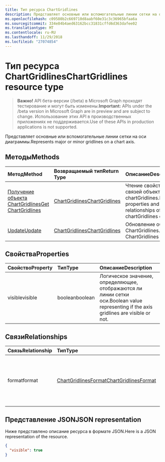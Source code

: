```yaml
---
title: Тип ресурса ChartGridlines
description: Представляет основные или вспомогательные линии сетки на оси диаграммы.
ms.openlocfilehash: c09580b2c669710d8aabf60e31c3c36965bfaa6a
ms.sourcegitcommit: 334e84b4aed63162bcc31831cffd6d363dafee02
ms.translationtype: MT
ms.contentlocale: ru-RU
ms.lasthandoff: 11/29/2018
ms.locfileid: "27074854"
---
```

# <a name="chartgridlines-resource-type"></a><span data-ttu-id="e93ae-103">Тип ресурса ChartGridlines</span><span class="sxs-lookup"><span data-stu-id="e93ae-103">ChartGridlines resource type</span></span>

> <span data-ttu-id="e93ae-104">**Важно!** API бета-версии (/beta) в Microsoft Graph проходят тестирование и могут быть изменены.</span><span class="sxs-lookup"><span data-stu-id="e93ae-104">**Important:** APIs under the /beta version in Microsoft Graph are in preview and are subject to change.</span></span> <span data-ttu-id="e93ae-105">Использование этих API в производственных приложениях не поддерживается.</span><span class="sxs-lookup"><span data-stu-id="e93ae-105">Use of these APIs in production applications is not supported.</span></span>

<span data-ttu-id="e93ae-106">Представляет основные или вспомогательные линии сетки на оси диаграммы.</span><span class="sxs-lookup"><span data-stu-id="e93ae-106">Represents major or minor gridlines on a chart axis.</span></span>


## <a name="methods"></a><span data-ttu-id="e93ae-107">Методы</span><span class="sxs-lookup"><span data-stu-id="e93ae-107">Methods</span></span>

| <span data-ttu-id="e93ae-108">Метод</span><span class="sxs-lookup"><span data-stu-id="e93ae-108">Method</span></span>           | <span data-ttu-id="e93ae-109">Возвращаемый тип</span><span class="sxs-lookup"><span data-stu-id="e93ae-109">Return Type</span></span>    |<span data-ttu-id="e93ae-110">Описание</span><span class="sxs-lookup"><span data-stu-id="e93ae-110">Description</span></span>|
|:---------------|:--------|:----------|
|[<span data-ttu-id="e93ae-111">Получение объекта ChartGridlines</span><span class="sxs-lookup"><span data-stu-id="e93ae-111">Get ChartGridlines</span></span>](../api/chartgridlines-get.md) | [<span data-ttu-id="e93ae-112">ChartGridlines</span><span class="sxs-lookup"><span data-stu-id="e93ae-112">ChartGridlines</span></span>](chartgridlines.md) |<span data-ttu-id="e93ae-113">Чтение свойств и связей объекта chartGridlines.</span><span class="sxs-lookup"><span data-stu-id="e93ae-113">Read properties and relationships of chartGridlines object.</span></span>|
|[<span data-ttu-id="e93ae-114">Update</span><span class="sxs-lookup"><span data-stu-id="e93ae-114">Update</span></span>](../api/chartgridlines-update.md) | [<span data-ttu-id="e93ae-115">ChartGridlines</span><span class="sxs-lookup"><span data-stu-id="e93ae-115">ChartGridlines</span></span>](chartgridlines.md)    |<span data-ttu-id="e93ae-116">Обновление объекта ChartGridlines.</span><span class="sxs-lookup"><span data-stu-id="e93ae-116">Update ChartGridlines object.</span></span> |

## <a name="properties"></a><span data-ttu-id="e93ae-117">Свойства</span><span class="sxs-lookup"><span data-stu-id="e93ae-117">Properties</span></span>
| <span data-ttu-id="e93ae-118">Свойство</span><span class="sxs-lookup"><span data-stu-id="e93ae-118">Property</span></span>     | <span data-ttu-id="e93ae-119">Тип</span><span class="sxs-lookup"><span data-stu-id="e93ae-119">Type</span></span>   |<span data-ttu-id="e93ae-120">Описание</span><span class="sxs-lookup"><span data-stu-id="e93ae-120">Description</span></span>|
|:---------------|:--------|:----------|
|<span data-ttu-id="e93ae-121">visible</span><span class="sxs-lookup"><span data-stu-id="e93ae-121">visible</span></span>|<span data-ttu-id="e93ae-122">boolean</span><span class="sxs-lookup"><span data-stu-id="e93ae-122">boolean</span></span>|<span data-ttu-id="e93ae-123">Логическое значение, определяющее, отображаются ли линии сетки оси.</span><span class="sxs-lookup"><span data-stu-id="e93ae-123">Boolean value representing if the axis gridlines are visible or not.</span></span>|

## <a name="relationships"></a><span data-ttu-id="e93ae-124">Связи</span><span class="sxs-lookup"><span data-stu-id="e93ae-124">Relationships</span></span>
| <span data-ttu-id="e93ae-125">Связь</span><span class="sxs-lookup"><span data-stu-id="e93ae-125">Relationship</span></span> | <span data-ttu-id="e93ae-126">Тип</span><span class="sxs-lookup"><span data-stu-id="e93ae-126">Type</span></span>   |<span data-ttu-id="e93ae-127">Описание</span><span class="sxs-lookup"><span data-stu-id="e93ae-127">Description</span></span>|
|:---------------|:--------|:----------|
|<span data-ttu-id="e93ae-128">format</span><span class="sxs-lookup"><span data-stu-id="e93ae-128">format</span></span>|[<span data-ttu-id="e93ae-129">ChartGridlinesFormat</span><span class="sxs-lookup"><span data-stu-id="e93ae-129">ChartGridlinesFormat</span></span>](chartgridlinesformat.md)|<span data-ttu-id="e93ae-p102">Представляет форматирование линий сетки диаграммы. Только для чтения.</span><span class="sxs-lookup"><span data-stu-id="e93ae-p102">Represents the formatting of chart gridlines. Read-only.</span></span>|

## <a name="json-representation"></a><span data-ttu-id="e93ae-132">Представление JSON</span><span class="sxs-lookup"><span data-stu-id="e93ae-132">JSON representation</span></span>

<span data-ttu-id="e93ae-133">Ниже представлено описание ресурса в формате JSON.</span><span class="sxs-lookup"><span data-stu-id="e93ae-133">Here is a JSON representation of the resource.</span></span>

<!-- {
  "blockType": "resource",
  "optionalProperties": [

  ],
  "@odata.type": "microsoft.graph.chartGridLines"
}-->

```json
{
  "visible": true
}

```

<!-- uuid: 8fcb5dbc-d5aa-4681-8e31-b001d5168d79
2015-10-25 14:57:30 UTC -->
<!-- {
  "type": "#page.annotation",
  "description": "ChartGridlines resource",
  "keywords": "",
  "section": "documentation",
  "tocPath": ""
}-->